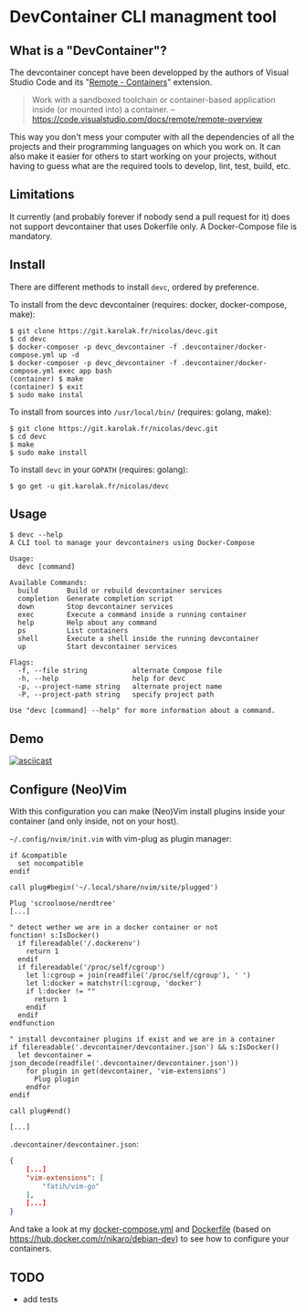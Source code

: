 # DevContainer CLI managment tool

## What is a "DevContainer"?

The devcontainer concept have been developped by the authors of Visual Studio Code and its "[Remote - Containers](https://code.visualstudio.com/docs/remote/containers)" extension.

> Work with a sandboxed toolchain or container-based application inside (or mounted into) a container.
– <https://code.visualstudio.com/docs/remote/remote-overview>

This way you don't mess your computer with all the dependencies of all the projects and their programming languages on which you work on.
It can also make it easier for others to start working on your projects, without having to guess what are the required tools to develop, lint, test, build, etc.

## Limitations

It currently (and probably forever if nobody send a pull request for it) does not support devcontainer that uses Dokerfile only. A Docker-Compose file is mandatory.

## Install

There are different methods to install `devc`, ordered by preference.

To install from the devc devcontainer (requires: docker, docker-compose, make):

```
$ git clone https://git.karolak.fr/nicolas/devc.git
$ cd devc
$ docker-composer -p devc_devcontainer -f .devcontainer/docker-compose.yml up -d
$ docker-composer -p devc_devcontainer -f .devcontainer/docker-compose.yml exec app bash
(container) $ make
(container) $ exit
$ sudo make instal
```

To install from sources into `/usr/local/bin/` (requires: golang, make):

```
$ git clone https://git.karolak.fr/nicolas/devc.git
$ cd devc
$ make
$ sudo make install
```

To install `devc` in your `GOPATH` (requires: golang):

```
$ go get -u git.karolak.fr/nicolas/devc
```

## Usage

```
$ devc --help
A CLI tool to manage your devcontainers using Docker-Compose

Usage:
  devc [command]

Available Commands:
  build       Build or rebuild devcontainer services
  completion  Generate completion script
  down        Stop devcontainer services
  exec        Execute a command inside a running container
  help        Help about any command
  ps          List containers
  shell       Execute a shell inside the running devcontainer
  up          Start devcontainer services

Flags:
  -f, --file string           alternate Compose file
  -h, --help                  help for devc
  -p, --project-name string   alternate project name
  -P, --project-path string   specify project path

Use "devc [command] --help" for more information about a command.
```

## Demo

[![asciicast](https://asciinema.org/a/kkM3UIF6YDg8tWjjx1MJgLl6z.svg)](https://asciinema.org/a/kkM3UIF6YDg8tWjjx1MJgLl6z)<Paste>

## Configure (Neo)Vim

With this configuration you can make (Neo)Vim install plugins inside your container (and only inside, not on your host).


`~/.config/nvim/init.vim` with vim-plug as plugin manager:

```vimscript
if &compatible
  set nocompatible
endif

call plug#begin('~/.local/share/nvim/site/plugged')

Plug 'scrooloose/nerdtree'
[...]

" detect wether we are in a docker container or not
function! s:IsDocker()
  if filereadable('/.dockerenv')
    return 1
  endif
  if filereadable('/proc/self/cgroup')
    let l:cgroup = join(readfile('/proc/self/cgroup'), ' ')
    let l:docker = matchstr(l:cgroup, 'docker')
    if l:docker != ""
      return 1
    endif
  endif
endfunction

" install devcontainer plugins if exist and we are in a container
if filereadable('.devcontainer/devcontainer.json') && s:IsDocker()
  let devcontainer = json_decode(readfile('.devcontainer/devcontainer.json'))
    for plugin in get(devcontainer, 'vim-extensions')
      Plug plugin
    endfor
endif

call plug#end()

[...]
```

`.devcontainer/devcontainer.json`:

```json
{
    [...]
    "vim-extensions": [
        "fatih/vim-go"
    ],
    [...]
}
```

And take a look at my [docker-compose.yml](/nicolas/devc/src/branch/master/.devcontainer/docker-compose.yml) and [Dockerfile](/nicolas/devc/src/branch/master/.devcontainer/Dockerfile) (based on <https://hub.docker.com/r/nikaro/debian-dev>) to see how to configure your containers.

## TODO

- add tests
